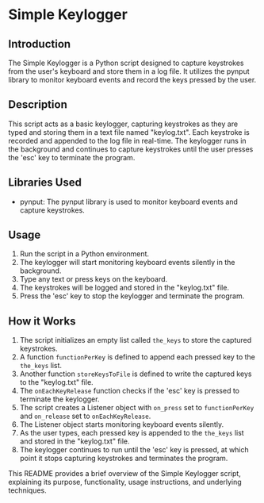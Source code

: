 # Simple Keylogger

## Introduction

The Simple Keylogger is a Python script designed to capture keystrokes from the user's keyboard and store them in a log file. It utilizes the pynput library to monitor keyboard events and record the keys pressed by the user.

## Description

This script acts as a basic keylogger, capturing keystrokes as they are typed and storing them in a text file named "keylog.txt". Each keystroke is recorded and appended to the log file in real-time. The keylogger runs in the background and continues to capture keystrokes until the user presses the 'esc' key to terminate the program.

## Libraries Used

- pynput: The pynput library is used to monitor keyboard events and capture keystrokes.

## Usage

1. Run the script in a Python environment.
2. The keylogger will start monitoring keyboard events silently in the background.
3. Type any text or press keys on the keyboard.
4. The keystrokes will be logged and stored in the "keylog.txt" file.
5. Press the 'esc' key to stop the keylogger and terminate the program.

## How it Works

1. The script initializes an empty list called `the_keys` to store the captured keystrokes.
2. A function `functionPerKey` is defined to append each pressed key to the `the_keys` list.
3. Another function `storeKeysToFile` is defined to write the captured keys to the "keylog.txt" file.
4. The `onEachKeyRelease` function checks if the 'esc' key is pressed to terminate the keylogger.
5. The script creates a Listener object with `on_press` set to `functionPerKey` and `on_release` set to `onEachKeyRelease`.
6. The Listener object starts monitoring keyboard events silently.
7. As the user types, each pressed key is appended to the `the_keys` list and stored in the "keylog.txt" file.
8. The keylogger continues to run until the 'esc' key is pressed, at which point it stops capturing keystrokes and terminates the program.

This README provides a brief overview of the Simple Keylogger script, explaining its purpose, functionality, usage instructions, and underlying techniques.
